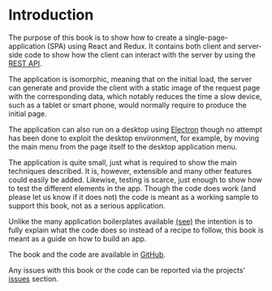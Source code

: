 # Introduction

The purpose of this book is to show how to create a single-page-application (SPA) using React and Redux. It contains both client and server-side code to show how the client can interact with the server by using the [REST API](https://en.wikipedia.org/wiki/Representational_state_transfer).

The application is isomorphic, meaning that on the initial load, the server can generate and provide the client with a static image of the request page with the corresponding data, which notably reduces the time a slow device, such as a tablet or smart phone, would normally require to produce the initial page.

The application can also run on a desktop using [Electron](http://electron.atom.io/) though no attempt has been done to exploit the desktop environment, for example, by moving the main menu from the page itself to the desktop application menu.

The application is quite small, just what is required to show the main techniques described. It is, however, extensible and many other features could easily be added.  Likewise, testing is scarce, just enough to show how to test the different elements in the app. Though the code does work (and please let us know if it does not) the code is meant as a working sample to support this book, not as a serious application.

Unlike the many application boilerplates available [(see)](https://github.com/facebook/react/wiki/Complementary-Tools#full-stack-starter-kits) the intention is to fully explain what the code does so instead of a recipe to follow, this book is meant as a guide on how to build an app.

The book and the code are available in [GitHub](https://github.com/Satyam/book-react-redux).

Any issues with this book or the code can be reported via the projects' [issues](https://github.com/Satyam/book-react-redux/issues) section.

